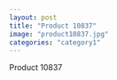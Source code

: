 ```yaml
---
layout: post
title: "Product 10837"
image: "product10837.jpg"
categories: "category1"
---
```

Product 10837
